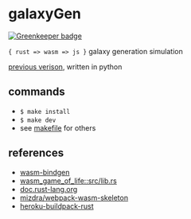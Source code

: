 # galaxyGen

[![Greenkeeper badge](https://badges.greenkeeper.io/lynncyrin/galaxy-gen.svg)](https://greenkeeper.io/)

`{ rust => wasm => js }` galaxy generation simulation

[previous verison](https://github.com/lynncyrin/galaxySim), written in python

## commands

* `$ make install`
* `$ make dev`
* see [makefile](makefile) for others

## references

* [wasm-bindgen](https://github.com/rustwasm/wasm-bindgen)
* [wasm_game_of_life::src/lib.rs](https://github.com/rustwasm/wasm_game_of_life/blob/9027577f61ec55dd4caa29febce9c49489d90fd3/src/lib.rs)
* [doc.rust-lang.org](https://doc.rust-lang.org/book/second-edition/)
* [mizdra/webpack-wasm-skeleton](https://github.com/mizdra/webpack-wasm-skeleton)
* [heroku-buildpack-rust](https://github.com/emk/heroku-buildpack-rust)
